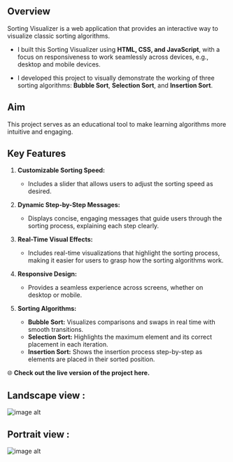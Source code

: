 
## Overview
Sorting Visualizer is a web application that provides an interactive way to visualize classic sorting algorithms.

- I built this Sorting Visualizer using **HTML, CSS, and JavaScript**, with a focus on responsiveness to work seamlessly across devices, e.g., desktop and mobile devices.

- I developed this project to visually demonstrate the working of three sorting algorithms: **Bubble Sort**, **Selection Sort**, and **Insertion Sort**.

## Aim
This project serves as an educational tool to make learning algorithms more intuitive and engaging.

## Key Features

1. **Customizable Sorting Speed:**
   - Includes a slider that allows users to adjust the sorting speed as desired.

2. **Dynamic Step-by-Step Messages:**
   - Displays concise, engaging messages that guide users through the sorting process, explaining each step clearly.

3. **Real-Time Visual Effects:**
   - Includes real-time visualizations that highlight the sorting process, making it easier for users to grasp how the sorting algorithms work.

4. **Responsive Design:**
   - Provides a seamless experience across screens, whether on desktop or mobile.

5. **Sorting Algorithms:**
   - **Bubble Sort:** Visualizes comparisons and swaps in real time with smooth transitions.
   - **Selection Sort:** Highlights the maximum element and its correct placement in each iteration.
   - **Insertion Sort:** Shows the insertion process step-by-step as elements are placed in their sorted position.

🌐 **Check out the live version of the project here.**


## Landscape view :


![image alt](https://github.com/user-attachments/assets/7ff04614-0121-477f-afdd-42067047aa75)


## Portrait view :


![image alt](https://github.com/user-attachments/assets/cae60936-f663-4abd-a2b7-bc981ff909f9)
